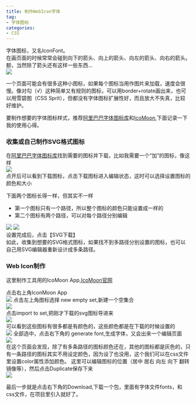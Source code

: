 ```yaml
---
title: 制作WebIcon字体
tag:
- 字体图标
categories:
- CSS
---
```


字体图标，又名IconFont。    
在画页面的时候常常会碰到向下的箭头、向上的箭头、向左的箭头、向右的箭头。 额，当然除了箭头还有这样一些东西...    
<img src="/images/IconMoon/QQ20161108-4@2x.png" />
<!-- more -->

一个页面可能会有很多这种小图标，如果每个图标当用作图片来加载，速度会很慢。像对勾（√）这种简单又有规则的图标，可以用border+rotate画出来，也可以用雪碧图（CSS Sprit），但都没有字体图标扩展性好，而且放大不失真，比较好维护。    

要制作想要的字体图标样式，推荐[阿里巴巴字体图标库](http://www.iconfont.cn/plus)和[IcoMoon](http://iconmoon.io/),下面记录一下我的使用心得。

### 收集或自己制作SVG格式图标

在[阿里巴巴字体图标库](http://www.iconfont.cn/plus)找到需要的图标并下载，比如我需要一个“加”的图标，像这样    
![](/images/IconMoon/QQ20161109-0@2x.png)    
点开后可以看到下载图标，点击下载图标进入编辑状态，这时可以选择设置图标的颜色和大小

下面两个图标长得一样，但其实不一样    

- 第一个图标只有一个路径，所以整个图标的颜色只能设置成一样的
- 第二个图标有两个路径，可以对每个路径分别编辑

![](/images/IconMoon/QQ20161109-1@2x.png)
![](/images/IconMoon/QQ20161108-7@2x.png)    
设置完成后，点击【SVG下载】    
如此，收集到想要的SVG格式图标，如果找不到多路径分别设置的图标，也可以自己用SVG编辑器重新设计成多条路径。

### Web Icon制作
这里制作工具用的IcoMoon App,[IcoMoon官网](http://iconmoon.io/)

点击右上角IconMoon App    
![](/images/IconMoon/QQ20161108-0@2x.png)
点击左上角图标选择 new empty set,新建一个空集合    
![](/images/IconMoon/QQ20161108-1@2x.png)    
点击import to set,把刚才下载的svg图标导进来    
![](/images/IconMoon/QQ20161108-2@2x.png)	
可以看到这些图标有很多都是有颜色的，这些颜色都是在下载的时候设置的    
![](/images/IconMoon/QQ20161108-3@2x.png)
全部选中，点击右下角的 generate font,生成字体，又会出来一个编辑页面   
![](/images/IconMoon/QQ20161108-5@2x.png)    
在这个页面会发现，除了有多条路径的图标颜色还在，其他的图标都是灰色的，只有一条路径的图标其实不用设定颜色，因为设了也没用，这个我们可以在css文件里设置color属性添加颜色。
这里可以编辑图标的位置（居中 居右  向左 向下 翻转 镜像等），然后点击Duplicate保存下来    
![](/images/IconMoon/QQ20161108-6@2x.png)

最后一步就是点击右下角的Download,下载一个包，里面有字体文件fonts，和css文件，在项目里引入就好了。
